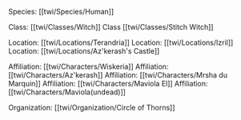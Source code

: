 Species: [[twi/Species/Human]]

Class: [[twi/Classes/Witch]]
Class [[twi/Classes/Stitch Witch]]

Location: [[twi/Locations/Terandria]]
Location: [[twi/Locations/Izril]]
Location: [[twi/Locations/Az'kerash's Castle]]

Affiliation: [[twi/Characters/Wiskeria]]
Affiliation: [[twi/Characters/Az'kerash]]
Affiliation: [[twi/Characters/Mrsha du Marquin]]
Affiliation: [[twi/Characters/Maviola El]]
Affiliation: [[twi/Characters/Maviola(undead)]]

Organization: [[twi/Organization/Circle of Thorns]]


